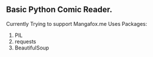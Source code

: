 Basic Python Comic Reader.
--

Currently Trying to support Mangafox.me
Uses Packages:  
1. PIL  
2. requests  
3. BeautifulSoup  
